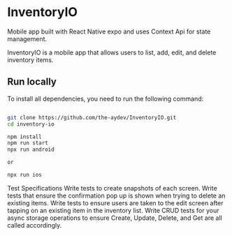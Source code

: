 # InventoryIO

Mobile app built with React Native expo and uses Context Api for state management.

InventoryIO is a mobile app that allows users to list, add, edit, and delete inventory items.

## Run locally

To install all dependencies, you need to run the following command:

```bash

git clone https://github.com/the-aydev/InventoryIO.git
cd inventory-io

npm install
npm run start
npx run android

or

npx run ios

```

Test Specifications
Write tests to create snapshots of each screen.
Write tests that ensure the confirmation pop up is shown when trying to delete an existing items.
Write tests to ensure users are taken to the edit screen after tapping on an existing item in the inventory list.
Write CRUD tests for your async storage operations to ensure Create, Update, Delete, and Get are all called accordingly.
